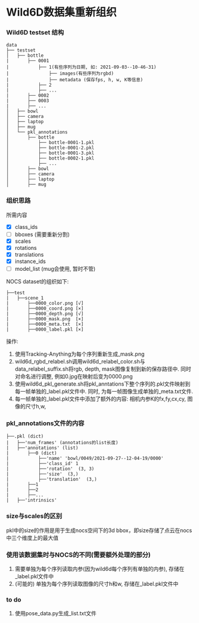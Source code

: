 
# Wild6D数据集重新组织

### Wild6D testset 结构
```
data
├── testset
│   ├── bottle
|       ├── 0001
|           ├── 1(有些序列为日期, 如: 2021-09-03--10-46-31)
|               ├── images(有些序列为rgbd)
|               ├── metadata (保存fps, h, w, K等信息)
|           ├── 2
|           ├── ...
|       ├── 0002
|       ├── 0003
|       ├── ...
│   ├── bowl
│   ├── camera
│   ├── laptop
│   ├── mug
│   └── pkl_annotations
│       ├── bottle
│           ├── bottle-0001-1.pkl
│           ├── bottle-0001-2.pkl
│           ├── bottle-0001-3.pkl
│           ├── bottle-0002-1.pkl
│           ├── ...
│       ├── bowl
│       ├── camera
│       ├── laptop
│       ├── mug
```

### 组织思路

所需内容
- [x] class_ids 
- [ ] bboxes (需要重新分割) 
- [x] scales 
- [x] rotations 
- [x] translations 
- [x] instance_ids 
- [ ] model_list (mug会使用, 暂时不管)

NOCS dataset的组织如下:

```
├──test
|   ├──scene_1
|       ├──0000_color.png [√]
|       ├──0000_coord.png [×]
|       ├──0000_depth.png [√]
|       ├──0000_mask.png  [×]
|       ├──0000_meta.txt  [×]
|       ├──0000_label.pkl [×]
```

操作:
1. 使用Tracking-Anything为每个序列重新生成_mask.png
2. wild6d_rgbd_relabel.sh调用wild6d_relabel_color.sh与data_relabel_suffix.sh将rgb, depth, mask图像复制到新的保存路径中. 同时对命名进行调整, 例如0.jpg在映射后变为0000.png  
3. 使用wild6d_pkl_generate.sh将pkl_anntations下整个序列的.pkl文件映射到每一帧单独的_label.pkl文件中. 同时, 为每一帧图像生成单独的_meta.txt文件.
4. 每一帧单独的_label.pkl文件中添加了额外的内容: 相机内参K的fx,fy,cx,cy, 图像的尺寸h,w, 

### pkl_annotations文件的内容
```, '', ''
├──.pkl (dict)
|   ├──'num_frames' (annotations的list长度)
|   ├──'annotations' (list)
|       ├──0 (dict)
|           ├──'name' 'bowl/0049/2021-09-27--12-04-19/0000'
|           ├──'class_id' 1
|           ├──'rotation'  (3, 3)
|           ├──'size'  (3,)
|           ├──'translation'  (3,)
|       ├──1
|       ├──2
|       ├──...
|   ├──'intrinsics'
```

### size与scales的区别
pkl中的size的作用是用于生成nocs空间下的3d bbox，即size存储了点云在nocs中三个维度上的最大值

### 使用该数据集时与NOCS的不同(需要额外处理的部分)

1. 需要单独为每个序列读取内参(因为wild6d每个序列有单独的内参), 存储在_label.pkl文件中
2. (可能的) 单独为每个序列读取图像的尺寸h和w, 存储在_label.pkl文件中


### to do

1. 使用pose_data.py生成_list.txt文件